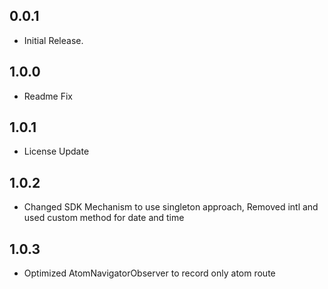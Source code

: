 ## 0.0.1

* Initial Release.

## 1.0.0
- Readme Fix

## 1.0.1
- License Update

## 1.0.2
- Changed SDK Mechanism to use singleton approach, Removed intl and used custom method for date and time

## 1.0.3
- Optimized AtomNavigatorObserver to record only atom route